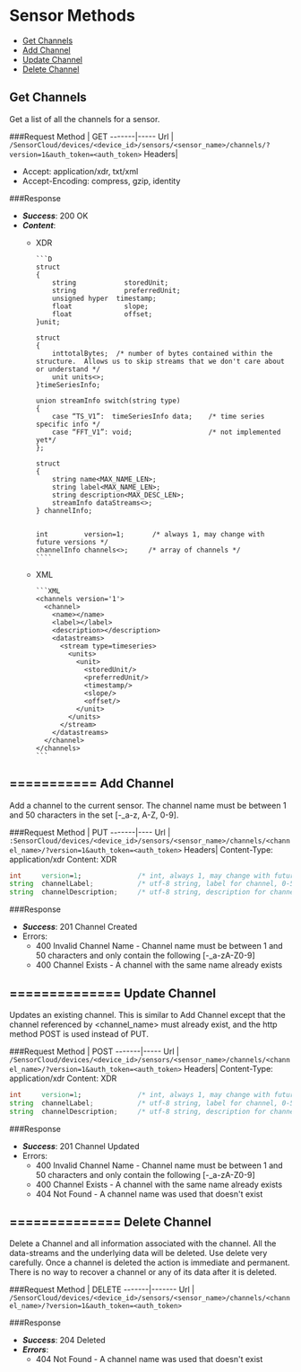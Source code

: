 Sensor Methods
==============

* [Get Channels](#get-channels)
* [Add Channel](#add-channel)
* [Update Channel](#update-channel)
* [Delete Channel](#delete-channel)

Get Channels
------------
Get a list of all the channels for a sensor.

###Request
Method | GET
-------|-----
Url    | ```/SensorCloud/devices/<device_id>/sensors/<sensor_name>/channels/?version=1&auth_token=<auth_token>```
Headers| <ul><li>Accept: application/xdr, txt/xml</li><li>Accept-Encoding: compress, gzip, identity</li></ul>

###Response
* ***Success***: 200 OK
* ***Content***:
  * XDR
        
        ```D
        struct
        {
            string 		      storedUnit;
            string 		      preferredUnit;
            unsigned hyper  timestamp;
            float  		      slope;
            float  		      offset;
        }unit;
        
        struct
        {
            inttotalBytes;  /* number of bytes contained within the structure.  Allows us to skip streams that we don't care about or understand */
            unit units<>;
        }timeSeriesInfo;
        
        union streamInfo switch(string type)
        {
            case “TS_V1”:  timeSeriesInfo data;    /* time series specific info */
            case “FFT_V1”: void;                   /* not implemented yet*/
        };
        
        struct
        {
            string name<MAX_NAME_LEN>;
            string label<MAX_NAME_LEN>;
            string description<MAX_DESC_LEN>;
            streamInfo dataStreams<>;
        } channelInfo;
        
        
        int         version=1;       /* always 1, may change with future versions */
        channelInfo channels<>;     /* array of channels */
        ````
  * XML
        
        ```XML
        <channels version='1'>
          <channel>
            <name></name>
            <label></label>
            <description></description>
            <datastreams>
              <stream type=timeseries>
                <units>
                  <unit>
                    <storedUnit/>
                    <preferredUnit/>
                    <timestamp/>
                    <slope/>
                    <offset/>
                  </unit>
                </units>
              </stream>
            </datastreams>
          </channel>
        </channels>
        ```

===========
Add Channel
-----------
Add a channel to the current sensor.  The channel name must be between 1 and 50 characters in the set [-_a-z, A-Z, 0-9].

###Request
Method | PUT
-------|----
Url    | ```:SensorCloud/devices/<device_id>/sensors/<sensor_name>/channels/<channel_name>/?version=1&auth_token=<auth_token>```
Headers| Content-Type: application/xdr
Content: XDR
```D
int    	version=1;          	/* int, always 1, may change with future versions */
string	channelLabel;        	/* utf-8 string, label for channel, 0-50 bytes */
string	channelDescription;  	/* utf-8 string, description for channel, 0-1000 bytes */
```

###Response
* ***Success***: 201 Channel Created
* Errors:
  * 400 Invalid Channel Name - Channel name must be between 1 and 50 characters and only contain the following [-_a-zA-Z0-9]
  * 400 Channel Exists - A channel with the same name already exists

==============
Update Channel
--------------
Updates an existing channel.  This is similar to Add Channel except that the channel referenced by <channel_name> must already exist, and the http method POST is used instead of PUT.

###Request
Method | POST
-------|-----
Url    | ```/SensorCloud/devices/<device_id>/sensors/<sensor_name>/channels/<channel_name>/?version=1&auth_token=<auth_token>```
Headers| Content-Type: application/xdr
Content: XDR
```D
int    	version=1;          	/* int, always 1, may change with future versions */
string	channelLabel;        	/* utf-8 string, label for channel, 0-50 bytes */
string	channelDescription;  	/* utf-8 string, description for channel, 0-1000 bytes */
```

###Response
* ***Success***: 201 Channel Updated
* Errors:
  * 400 Invalid Channel Name - Channel name must be between 1 and 50 characters and only contain the following [-_a-zA-Z0-9]
  * 400 Channel Exists - A channel with the same name already exists
  * 404 Not Found - A channel name was used that doesn't exist

==============
Delete Channel
--------------
Delete a Channel and all information associated with the channel.  All the data-streams and the underlying data will be deleted.  Use delete very carefully.  Once a channel is deleted the action is immediate and permanent.  There is no way to recover a channel or any of its data after it is deleted.

###Request
Method | DELETE
-------|-------
Url    | ```/SensorCloud/devices/<device_id>/sensors/<sensor_name>/channels/<channel_name>/?version=1&auth_token=<auth_token>```

###Response
* ***Success***: 204 Deleted
* ***Errors***:
  * 404 Not Found - A channel name was used that doesn't exist











